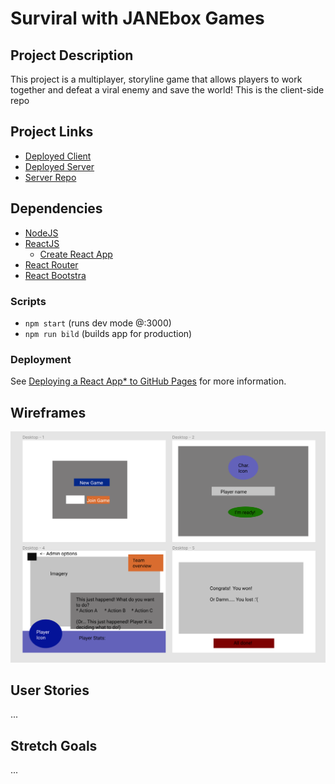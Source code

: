 # Surviral with JANEbox Games

<!-- Put project screenshot here
![]() -->

## Project Description
This project is a multiplayer, storyline game that allows players to work together and defeat a viral enemy and save the world!
This is the client-side repo

## Project Links
* [Deployed Client](https://connietran-dev.github.io/janebox-surviral-client)
* [Deployed Server](https://surviral-server.herokuapp.com/)
* [Server Repo](https://github.com/connietran-dev/janebox-apocaly-server)

## Dependencies
* [NodeJS](https://nodejs.org/es/)
* [ReactJS](https://es.reactjs.org/)
  - [Create React App](https://github.com/facebook/create-react-app)
* [React Router](https://reactrouter.com/web/guides/quick-start)
* [React Bootstra](https://react-bootstrap.github.io/getting-started/introduction/)

### Scripts
* `npm start` (runs dev mode @:3000)
* `npm run bild` (builds app for production)

### Deployment
See [Deploying a React App* to GitHub Pages](https://github.com/gitname/react-gh-pages) for more information.

## Wireframes
![](./public/wireframes.png)

## User Stories
...

## Stretch Goals
...

